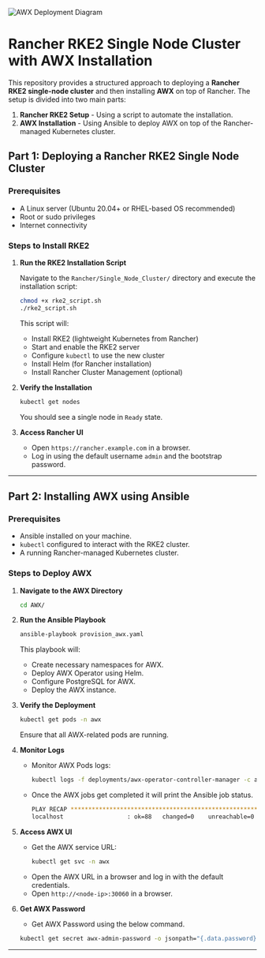 ![AWX Deployment Diagram](images/awx_architecture.png)
# Rancher RKE2 Single Node Cluster with AWX Installation

This repository provides a structured approach to deploying a **Rancher RKE2 single-node cluster** and then installing **AWX** on top of Rancher. The setup is divided into two main parts:

1. **Rancher RKE2 Setup** - Using a script to automate the installation.
2. **AWX Installation** - Using Ansible to deploy AWX on top of the Rancher-managed Kubernetes cluster.

## Part 1: Deploying a Rancher RKE2 Single Node Cluster

### Prerequisites
- A Linux server (Ubuntu 20.04+ or RHEL-based OS recommended)
- Root or sudo privileges
- Internet connectivity

### Steps to Install RKE2

1. **Run the RKE2 Installation Script**

   Navigate to the `Rancher/Single_Node_Cluster/` directory and execute the installation script:
   
   ```bash
   chmod +x rke2_script.sh
   ./rke2_script.sh
   ```

   This script will:
   - Install RKE2 (lightweight Kubernetes from Rancher)
   - Start and enable the RKE2 server
   - Configure `kubectl` to use the new cluster
   - Install Helm (for Rancher installation)
   - Install Rancher Cluster Management (optional)

2. **Verify the Installation**

   ```bash
   kubectl get nodes
   ```

   You should see a single node in `Ready` state.

3. **Access Rancher UI**
   - Open `https://rancher.example.com` in a browser.
   - Log in using the default username `admin` and the bootstrap password.

---

## Part 2: Installing AWX using Ansible

### Prerequisites
- Ansible installed on your machine.
- `kubectl` configured to interact with the RKE2 cluster.
- A running Rancher-managed Kubernetes cluster.

### Steps to Deploy AWX

1. **Navigate to the AWX Directory**
   ```bash
   cd AWX/
   ```

2. **Run the Ansible Playbook**
   ```bash
   ansible-playbook provision_awx.yaml
   ```

   This playbook will:
   - Create necessary namespaces for AWX.
   - Deploy AWX Operator using Helm.
   - Configure PostgreSQL for AWX.
   - Deploy the AWX instance.

3. **Verify the Deployment**
   ```bash
   kubectl get pods -n awx
   ```
   Ensure that all AWX-related pods are running.

4. **Monitor Logs**
   - Monitor AWX Pods logs:
     ```bash
     kubectl logs -f deployments/awx-operator-controller-manager -c awx-manager -n awx
     ```
   - Once the AWX jobs get completed it will print the Ansible job status. 
     ```bash
     PLAY RECAP *********************************************************************
     localhost                  : ok=88   changed=0    unreachable=0    failed=0    skipped=85   rescued=0    ignored=1   

     ```


5. **Access AWX UI**
   - Get the AWX service URL:
     ```bash
     kubectl get svc -n awx
     ```
   - Open the AWX URL in a browser and log in with the default credentials.
   - Open `http://<node-ip>:30060` in a browser.
5. **Get AWX Password**
   - Get AWX Password using the below command.
   ```bash
   kubectl get secret awx-admin-password -o jsonpath="{.data.password}" -n awx | base64 --decode ; echo
   ```

---